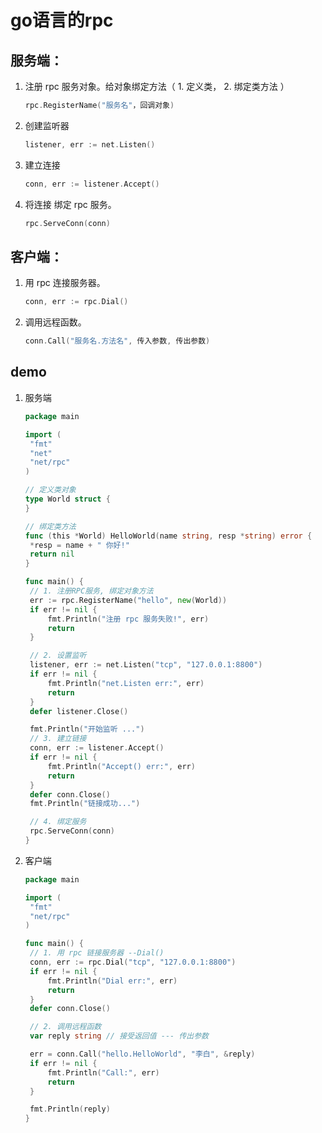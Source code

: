 # go语言的rpc

## 服务端：

1. 注册 rpc 服务对象。给对象绑定方法（ 1. 定义类， 2. 绑定类方法 ）

   ```go
   rpc.RegisterName("服务名"，回调对象)
   ```

2. 创建监听器 

   ```go
   listener, err := net.Listen()
   ```

3. 建立连接

   ```go
   conn, err := listener.Accept()
   ```

4. 将连接 绑定 rpc 服务。

   ```go
   rpc.ServeConn(conn)
   ```


## 客户端：

1. 用 rpc 连接服务器。

   ```go
   conn, err := rpc.Dial()
   ```

2. 调用远程函数。

   ```go
   conn.Call("服务名.方法名", 传入参数, 传出参数)
   ```

   

## demo

1. 服务端

   ```go
   package main
   
   import (
   	"fmt"
   	"net"
   	"net/rpc"
   )
   
   // 定义类对象
   type World struct {
   }
   
   // 绑定类方法
   func (this *World) HelloWorld(name string, resp *string) error {
   	*resp = name + " 你好!"
   	return nil
   }
   
   func main() {
   	// 1. 注册RPC服务, 绑定对象方法
   	err := rpc.RegisterName("hello", new(World))
   	if err != nil {
   		fmt.Println("注册 rpc 服务失败!", err)
   		return
   	}
   
   	// 2. 设置监听
   	listener, err := net.Listen("tcp", "127.0.0.1:8800")
   	if err != nil {
   		fmt.Println("net.Listen err:", err)
   		return
   	}
   	defer listener.Close()
   
   	fmt.Println("开始监听 ...")
   	// 3. 建立链接
   	conn, err := listener.Accept()
   	if err != nil {
   		fmt.Println("Accept() err:", err)
   		return
   	}
   	defer conn.Close()
   	fmt.Println("链接成功...")
   
   	// 4. 绑定服务
   	rpc.ServeConn(conn)
   }
   ```

2. 客户端

   ```go
   package main
   
   import (
   	"fmt"
   	"net/rpc"
   )
   
   func main() {
   	// 1. 用 rpc 链接服务器 --Dial()
   	conn, err := rpc.Dial("tcp", "127.0.0.1:8800")
   	if err != nil {
   		fmt.Println("Dial err:", err)
   		return
   	}
   	defer conn.Close()
   
   	// 2. 调用远程函数
   	var reply string // 接受返回值 --- 传出参数
   
   	err = conn.Call("hello.HelloWorld", "李白", &reply)
   	if err != nil {
   		fmt.Println("Call:", err)
   		return
   	}
   
   	fmt.Println(reply)
   }
   
   ```

   
